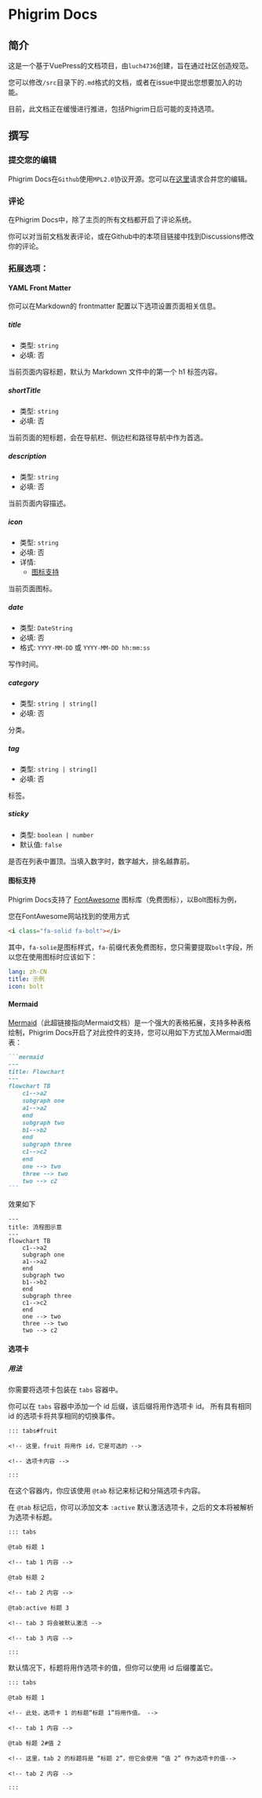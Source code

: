 # Phigrim Docs

## 简介

这是一个基于VuePress的文档项目，由`luch4736`创建，旨在通过社区创造规范。

您可以修改`/src`目录下的`.md`格式的文档，或者在issue中提出您想要加入的功能。

目前，此文档正在缓慢进行推进，包括Phigrim日后可能的支持选项。

## 撰写

### 提交您的编辑

Phigrim Docs在`Github`使用`MPL2.0`协议开源。您可以在[这里](https://github.com/luch4736/Phigrim-Docs-UI/pulls)请求合并您的编辑。

### 评论

在Phigrim Docs中，除了主页的所有文档都开启了评论系统。

你可以对当前文档发表评论，或在Github中的本项目链接中找到Discussions修改你的评论。

### 拓展选项：

#### YAML Front Matter

你可以在Markdown的 frontmatter 配置以下选项设置页面相关信息。

##### title

- 类型: `string`
- 必填: 否

当前页面内容标题，默认为 Markdown 文件中的第一个 h1 标签内容。

##### shortTitle

- 类型: `string`
- 必填: 否

当前页面的短标题，会在导航栏、侧边栏和路径导航中作为首选。

##### description

- 类型: `string`
- 必填: 否

当前页面内容描述。

##### icon

- 类型: `string`
- 必填: 否
- 详情:
  - [图标支持](#图标支持)

当前页面图标。

##### date

- 类型: `DateString`
- 必填: 否
- 格式: `YYYY-MM-DD` 或 `YYYY-MM-DD hh:mm:ss`

写作时间。

##### category

- 类型: `string | string[]`
- 必填: 否

分类。

##### tag

- 类型: `string | string[]`
- 必填: 否

标签。

##### sticky

- 类型: `boolean | number`
- 默认值: `false`

是否在列表中置顶。当填入数字时，数字越大，排名越靠前。

#### 图标支持

Phigrim Docs支持了 [FontAwesome](https://fontawesome.com/) 图标库（免费图标），以Bolt图标为例，

您在FontAwesome网站找到的使用方式

```html
<i class="fa-solid fa-bolt"></i>
```

其中，`fa-solie`是图标样式，`fa-`前缀代表免费图标，您只需要提取`bolt`字段，所以您在使用图标时应该如下：

```yaml
lang: zh-CN
title: 示例
icon: bolt
```

#### Mermaid

[Mermaid](https://mermaid.js.org/)（此超链接指向Mermaid文档）是一个强大的表格拓展，支持多种表格绘制，Phigrim
Docs开启了对此控件的支持，您可以用如下方式加入Mermaid图表：

````markdown
```mermaid
---
title: Flowchart
---
flowchart TB
    c1-->a2
    subgraph one
    a1-->a2
    end
    subgraph two
    b1-->b2
    end
    subgraph three
    c1-->c2
    end
    one --> two
    three --> two
    two --> c2
```
````

效果如下

```mermaid
---
title: 流程图示意
---
flowchart TB
    c1-->a2
    subgraph one
    a1-->a2
    end
    subgraph two
    b1-->b2
    end
    subgraph three
    c1-->c2
    end
    one --> two
    three --> two
    two --> c2
```

#### 选项卡

##### 用法

你需要将选项卡包装在 `tabs` 容器中。

你可以在 `tabs` 容器中添加一个 id 后缀，该后缀将用作选项卡 id。 所有具有相同 id 的选项卡将共享相同的切换事件。

```
::: tabs#fruit

<!-- 这里，fruit 将用作 id，它是可选的 -->

<!-- 选项卡内容 -->

:::
```

在这个容器内，你应该使用 `@tab` 标记来标记和分隔选项卡内容。

在 `@tab` 标记后，你可以添加文本 `:active` 默认激活选项卡，之后的文本将被解析为选项卡标题。

```
::: tabs

@tab 标题 1

<!-- tab 1 内容 -->

@tab 标题 2

<!-- tab 2 内容 -->

@tab:active 标题 3

<!-- tab 3 将会被默认激活 -->

<!-- tab 3 内容 -->

:::
```

默认情况下，标题将用作选项卡的值，但你可以使用 id 后缀覆盖它。

```
::: tabs

@tab 标题 1

<!-- 此处，选项卡 1 的标题“标题 1”将用作值。 -->

<!-- tab 1 内容 -->

@tab 标题 2#值 2

<!-- 这里，tab 2 的标题将是 “标题 2”，但它会使用 “值 2” 作为选项卡的值-->

<!-- tab 2 内容 -->

:::
```

